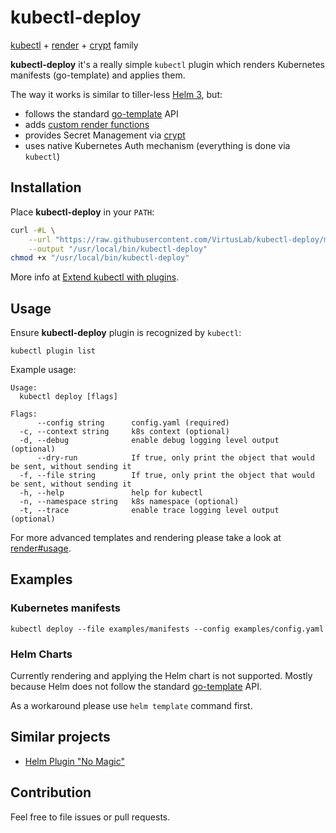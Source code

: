 # kubectl-deploy

[kubectl](https://kubernetes.io/docs/reference/kubectl/kubectl/) + [render](https://github.com/VirtusLab/render) + [crypt](https://github.com/VirtusLab/crypt) family

**kubectl-deploy** it's a really simple `kubectl` plugin which renders Kubernetes manifests (go-template) and applies them.

The way it works is similar to tiller-less [Helm 3](https://github.com/helm/community/blob/master/helm-v3/000-helm-v3.md), but:
- follows the standard [go-template](https://golang.org/pkg/text/template/) API 
- adds [custom render functions](https://github.com/VirtusLab/render/blob/master/README.md#notable-standard-and-sprig-functions)
- provides Secret Management via [crypt](https://github.com/VirtusLab/crypt)
- uses native Kubernetes Auth mechanism (everything is done via `kubectl`)

## Installation

Place **kubectl-deploy** in your `PATH`:

```bash
curl -#L \
    --url "https://raw.githubusercontent.com/VirtusLab/kubectl-deploy/master/kubectl-deploy" \
    --output "/usr/local/bin/kubectl-deploy"
chmod +x "/usr/local/bin/kubectl-deploy"
```

More info at [Extend kubectl with plugins](https://kubernetes.io/docs/tasks/extend-kubectl/kubectl-plugins/).

## Usage
  
Ensure **kubectl-deploy** plugin is recognized by `kubectl`:

```console
kubectl plugin list
```

Example usage:
 
```console
Usage:
  kubectl deploy [flags]

Flags:
      --config string      config.yaml (required)
  -c, --context string     k8s context (optional)
  -d, --debug              enable debug logging level output (optional)
      --dry-run            If true, only print the object that would be sent, without sending it
  -f, --file string        If true, only print the object that would be sent, without sending it
  -h, --help               help for kubectl
  -n, --namespace string   k8s namespace (optional)
  -t, --trace              enable trace logging level output (optional)

```

For more advanced templates and rendering please take a look at [render#usage](https://github.com/VirtusLab/render/blob/master/README.md#notable-standard-and-sprig-functions).

## Examples

### Kubernetes manifests

```console
kubectl deploy --file examples/manifests --config examples/config.yaml
```

### Helm Charts

Currently rendering and applying the Helm chart is not supported. 
Mostly because Helm does not follow the standard [go-template](https://golang.org/pkg/text/template/) API.
 
As a workaround please use `helm template` command first. 
 
## Similar projects

- [Helm Plugin "No Magic"](https://github.com/giantswarm/helm-nomagic)
  
## Contribution

Feel free to file issues or pull requests.